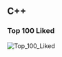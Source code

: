 ## C++
### Top 100 Liked 
![Top_100_Liked](https://github.com/SSobol77/LeetCode-Solved/assets/108773983/de74b9dc-3d97-48ff-8d7d-caea94ff210d)

